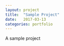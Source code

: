 ```yaml
---
layout: project
title:  "Sample Project"
date:   2017-03-13
categories: portfolio
---
```

A sample project
